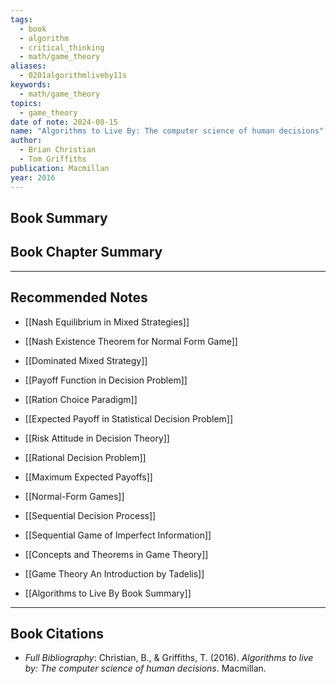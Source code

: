 ```yaml
---
tags:
  - book
  - algorithm
  - critical_thinking
  - math/game_theory
aliases:
  - 0201algorithmliveby11s
keywords:
  - math/game_theory
topics:
  - game_theory
date of note: 2024-08-15
name: "Algorithms to Live By: The computer science of human decisions"
author:
  - Brian Christian
  - Tom Griffiths
publication: Macmillan
year: 2016
---
```


## Book Summary



## Book Chapter Summary





-----------
##  Recommended Notes


- [[Nash Equilibrium in Mixed Strategies]]
- [[Nash Existence Theorem for Normal Form Game]]


- [[Dominated Mixed Strategy]]
- [[Payoff Function in Decision Problem]]
- [[Ration Choice Paradigm]]
- [[Expected Payoff in Statistical Decision Problem]]
- [[Risk Attitude in Decision Theory]]
- [[Rational Decision Problem]]
- [[Maximum Expected Payoffs]]
- [[Normal-Form Games]]

- [[Sequential Decision Process]]
- [[Sequential Game of Imperfect Information]]

- [[Concepts and Theorems in Game Theory]]


- [[Game Theory An Introduction by Tadelis]]

- [[Algorithms to Live By Book Summary]]


----------
## Book Citations

- *Full Bibliography*: Christian, B., & Griffiths, T. (2016). _Algorithms to live by: The computer science of human decisions_. Macmillan.

